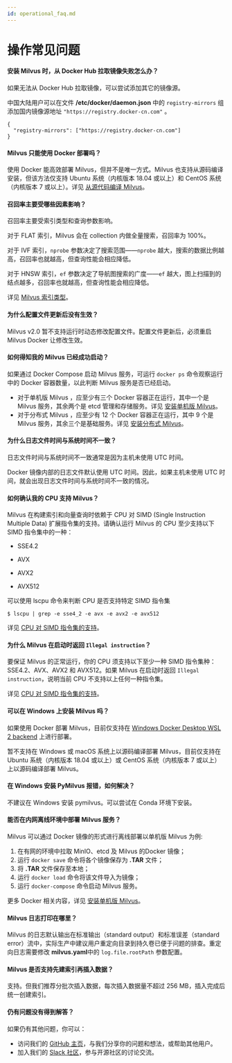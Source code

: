 ```yaml
---
id: operational_faq.md
---
```


# 操作常见问题

<!-- TOC -->

<!-- /TOC -->

#### 安装 Milvus 时，从 Docker Hub 拉取镜像失败怎么办？

如果无法从 Docker Hub 拉取镜像，可以尝试添加其它的镜像源。

中国大陆用户可以在文件 **/etc/docker/daemon.json** 中的 `registry-mirrors` 组添加国内镜像源地址 `"https://registry.docker-cn.com"` 。

```
{
  "registry-mirrors": ["https://registry.docker-cn.com"]
}
```
 
#### Milvus 只能使用 Docker 部署吗？

使用 Docker 能高效部署 Milvus，但并不是唯一方式。Milvus 也支持从源码编译安装，但该方法仅支持 Ubuntu 系统（内核版本 18.04 或以上）和 CentOS 系统（内核版本 7 或以上）。详见 [从源代码编译 Milvus]()。

#### 召回率主要受哪些因素影响？

召回率主要受索引类型和查询参数影响。

对于 FLAT 索引，Milvus 会在 collection 内做全量搜索，召回率为 100%。

对于 IVF 索引，`nprobe` 参数决定了搜索范围——`nprobe` 越大，搜索的数据比例越高，召回率也就越高，但查询性能会相应降低。

对于 HNSW 索引，`ef` 参数决定了导航图搜索的广度——`ef` 越大，图上扫描到的结点越多，召回率也就越高，但查询性能会相应降低。

详见 [Milvus 索引类型](https://www.zilliz.com/blog/Accelerating-Similarity-Search-on-Really-Big-Data-with-Vector-Indexing)。

#### 为什么配置文件更新后没有生效？

Milvus v2.0 暂不支持运行时动态修改配置文件。配置文件更新后，必须重启 Milvus Docker 让修改生效。 

#### 如何得知我的 Milvus 已经成功启动？

如果通过 Docker Compose 启动 Milvus 服务，可运行 `docker ps` 命令观察运行中的 Docker 容器数量，以此判断 Milvus 服务是否已经启动。

- 对于单机版 Milvus ，应至少有三个 Docker 容器正在运行，其中一个是 Milvus 服务，其余两个是 etcd 管理和存储服务。详见 [安装单机版 Milvus](install_standalone-docker.md)。
- 对于分布式 Milvus ，应至少有 12 个 Docker 容器正在运行，其中 9 个是 Milvus 服务，其余三个是基础服务。详见 [安装分布式 Milvus](install_cluster-docker.md)。

#### 为什么日志文件时间与系统时间不一致？

日志文件时间与系统时间不一致通常是因为主机未使用 UTC 时间。

Docker 镜像内部的日志文件默认使用 UTC 时间。因此，如果主机未使用 UTC 时间，就会出现日志文件时间与系统时间不一致的情况。

#### 如何确认我的 CPU 支持 Milvus？

Milvus 在构建索引和向量查询时依赖于 CPU 对 SIMD (Single Instruction Multiple Data) 扩展指令集的支持。请确认运行 Milvus 的 CPU 至少支持以下 SIMD 指令集中的一种：

- SSE4.2

- AVX

- AVX2

- AVX512

可以使用 lscpu 命令来判断 CPU 是否支持特定 SIMD 指令集


```
$ lscpu | grep -e sse4_2 -e avx -e avx2 -e avx512
```
 
详见 [CPU 对 SIMD 指令集的支持](install_standalone-docker.md#开始之前)。

#### 为什么 Milvus 在启动时返回 `Illegal instruction`？

要保证 Milvus 的正常运行，你的 CPU 须支持以下至少一种 SIMD 指令集种：SSE4.2、AVX、AVX2 和 AVX512。如果 Milvus 在启动时返回 `Illegal instruction`，说明当前 CPU 不支持以上任何一种指令集。

详见 [CPU 对 SIMD 指令集的支持](install_standalone-docker.md#开始之前)。

#### 可以在 Windows 上安装 Milvus 吗？

如果使用 Docker 部署 Milvus，目前仅支持在 [Windows Docker Desktop WSL 2 backend](https://docs.docker.com/docker-for-windows/wsl/) 上进行部署。

暂不支持在 Windows 或 macOS 系统上以源码编译部署 Milvus，目前仅支持在 Ubuntu 系统（内核版本 18.04 或以上）或 CentOS 系统（内核版本 7 或以上）上以源码编译部署 Milvus。

#### 在 Windows 安装 PyMilvus 报错，如何解决？

不建议在 Windows 安装 pymilvus。可以尝试在 Conda 环境下安装。

#### 能否在内网离线环境中部署 Milvus 服务？

Milvus 可以通过 Docker 镜像的形式进行离线部署以单机版 Milvus 为例:

1. 在有网的环境中拉取 MinIO、etcd 及 Milvus 的Docker 镜像；
2. 运行 `docker save` 命令将各个镜像保存为 **.TAR** 文件；
3. 将 **.TAR** 文件保存至本地；
4. 运行 `docker load` 命令将该文件导入为镜像；
5. 运行 `docker-compose` 命令启动 Milvus 服务。

更多 Docker 相关内容，详见 [安装单机版 Milvus](install_standalone-docker.md)。

#### Milvus 日志打印在哪里？

Milvus 的日志默认输出在标准输出（standard output）和标准误差（standard error）流中，实际生产中建议用户重定向目录到持久卷已便于问题的排查。重定向日志需要修改 **milvus.yaml**中的 `log.file.rootPath` 参数配置。

#### Milvus 是否支持先建索引再插入数据？

支持。但我们推荐分批次插入数据，每次插入数据量不超过 256 MB，插入完成后统一创建索引。

#### 仍有问题没有得到解答？

如果仍有其他问题，你可以：

- 访问我们的 [GitHub 主页](https://github.com/milvus-io/milvus/issues)，与我们分享你的问题和想法，或帮助其他用户。
- 加入我们的 [Slack 社区](https://join.slack.com/t/milvusio/shared_invite/enQtNzY1OTQ0NDI3NjMzLWNmYmM1NmNjOTQ5MGI5NDhhYmRhMGU5M2NhNzhhMDMzY2MzNDdlYjM5ODQ5MmE3ODFlYzU3YjJkNmVlNDQ2ZTk)，参与开源社区的讨论交流。
